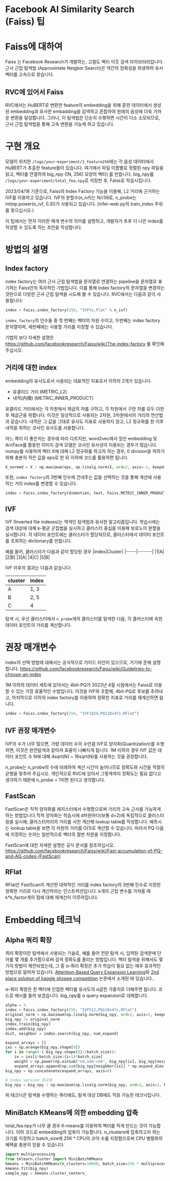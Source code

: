 Facebook AI Similarity Search (Faiss) 팁
==================
# Faiss에 대하여
Faiss 는 Facebook Research가 개발하는, 고밀도 벡터 이웃 검색 라이브러리입니다. 근사 근접 탐색법 (Approximate Neigbor Search)은 약간의 정확성을 희생하여 유사 벡터를 고속으로 찾습니다.

## RVC에 있어서 Faiss
RVC에서는 HuBERT로 변환한 feature의 embedding을 위해 훈련 데이터에서 생성된 embedding과 유사한 embadding을 검색하고 혼합하여 원래의 음성에 더욱 가까운 변환을 달성합니다. 그러나, 이 탐색법은 단순히 수행하면 시간이 다소 소모되므로, 근사 근접 탐색법을 통해 고속 변환을 가능케 하고 있습니다.

# 구현 개요
모델이 위치한 `/logs/your-experiment/3_feature256`에는 각 음성 데이터에서 HuBERT가 추출한 feature들이 있습니다. 여기에서 파일 이름별로 정렬된 npy 파일을 읽고, 벡터를 연결하여 big_npy ([N, 256] 모양의 벡터) 를 만듭니다. big_npy를 `/logs/your-experiment/total_fea.npy`로 저장한 후, Faiss로 학습시킵니다.

2023/04/18 기준으로, Faiss의 Index Factory 기능을 이용해, L2 거리에 근거하는 IVF를 이용하고 있습니다. IVF의 분할수(n_ivf)는 N//39로, n_probe는 int(np.power(n_ivf, 0.3))가 사용되고 있습니다. (infer-web.py의 train_index 주위를 찾으십시오.)

이 팁에서는 먼저 이러한 매개 변수의 의미를 설명하고, 개발자가 추후 더 나은 index를 작성할 수 있도록 하는 조언을 작성합니다.

# 방법의 설명
## Index factory
index factory는 여러 근사 근접 탐색법을 문자열로 연결하는 pipeline을 문자열로 표기하는 Faiss만의 독자적인 기법입니다. 이를 통해 index factory의 문자열을 변경하는 것만으로 다양한 근사 근접 탐색을 시도해 볼 수 있습니다. RVC에서는 다음과 같이 사용됩니다:

```python
index = Faiss.index_factory(256, "IVF%s,Flat" % n_ivf)
```
`index_factory`의 인수들 중 첫 번째는 벡터의 차원 수이고, 두번째는 index factory 문자열이며, 세번째에는 사용할 거리를 지정할 수 있습니다.

기법의 보다 자세한 설명은 https://github.com/facebookresearch/Faiss/wiki/The-index-factory 를 확인해 주십시오.

## 거리에 대한 index
embedding의 유사도로서 사용되는 대표적인 지표로서 이하의 2개가 있습니다.

- 유클리드 거리 (METRIC_L2)
- 내적(内積) (METRIC_INNER_PRODUCT)

유클리드 거리에서는 각 차원에서 제곱의 차를 구하고, 각 차원에서 구한 차를 모두 더한 후 제곱근을 취합니다. 이것은 일상적으로 사용되는 2차원, 3차원에서의 거리의 연산법과 같습니다. 내적은 그 값을 그대로 유사도 지표로 사용하지 않고, L2 정규화를 한 이후 내적을 취하는 코사인 유사도를 사용합니다.

어느 쪽이 더 좋은지는 경우에 따라 다르지만, word2vec에서 얻은 embedding 및 ArcFace를 활용한 이미지 검색 모델은 코사인 유사성이 이용되는 경우가 많습니다. numpy를 사용하여 벡터 X에 대해 L2 정규화를 하고자 하는 경우, 0 division을 피하기 위해 충분히 작은 값을 eps로 한 뒤 이하에 코드를 활용하면 됩니다.

```python
X_normed = X / np.maximum(eps, np.linalg.norm(X, ord=2, axis=-1, keepdims=True))
```

또한, `index factory`의 3번째 인수에 건네주는 값을 선택하는 것을 통해 계산에 사용하는 거리 index를 변경할 수 있습니다.

```python
index = Faiss.index_factory(dimention, text, Faiss.METRIC_INNER_PRODUCT)
```

## IVF
IVF (Inverted file indexes)는 역색인 탐색법과 유사한 알고리즘입니다. 학습시에는 검색 대상에 대해 k-평균 군집법을 실시하고 클러스터 중심을 이용해 보로노이 분할을 실시합니다. 각 데이터 포인트에는 클러스터가 할당되므로, 클러스터에서 데이터 포인트를 조회하는 dictionary를 만듭니다.

예를 들어, 클러스터가 다음과 같이 할당된 경우
|index|Cluster|
|-----|-------|
|1|A|
|2|B|
|3|A|
|4|C|
|5|B|

IVF 이후의 결과는 다음과 같습니다:

|cluster|index|
|-------|-----|
|A|1, 3|
|B|2, 5|
|C|4|

탐색 시, 우선 클러스터에서 `n_probe`개의 클러스터를 탐색한 다음, 각 클러스터에 속한 데이터 포인트의 거리를 계산합니다.

# 권장 매개변수
index의 선택 방법에 대해서는 공식적으로 가이드 라인이 있으므로, 거기에 준해 설명합니다.
https://github.com/facebookresearch/Faiss/wiki/Guidelines-to-choose-an-index

1M 이하의 데이터 세트에 있어서는 4bit-PQ가 2023년 4월 시점에서는 Faiss로 이용할 수 있는 가장 효율적인 수법입니다. 이것을 IVF와 조합해, 4bit-PQ로 후보를 추려내고, 마지막으로 이하의 index factory를 이용하여 정확한 지표로 거리를 재계산하면 됩니다.

```python
index = Faiss.index_factory(256, "IVF1024,PQ128x4fs,RFlat")
```

## IVF 권장 매개변수
IVF의 수가 너무 많으면, 가령 데이터 수의 수만큼 IVF로 양자화(Quantization)를 수행하면, 이것은 완전탐색과 같아져 효율이 나빠지게 됩니다. 1M 이하의 경우 IVF 값은 데이터 포인트 수 N에 대해 4sqrt(N) ~ 16sqrt(N)를 사용하는 것을 권장합니다.

n_probe는 n_probe의 수에 비례하여 계산 시간이 늘어나므로 정확도와 시간을 적절히 균형을 맞추어 주십시오. 개인적으로 RVC에 있어서 그렇게까지 정확도는 필요 없다고 생각하기 때문에 n_probe = 1이면 된다고 생각합니다.

## FastScan
FastScan은 직적 양자화를 레지스터에서 수행함으로써 거리의 고속 근사를 가능하게 하는 방법입니다.직적 양자화는 학습시에 d차원마다(보통 d=2)에 독립적으로 클러스터링을 실시해, 클러스터끼리의 거리를 사전 계산해 lookup table를 작성합니다. 예측시는 lookup table을 보면 각 차원의 거리를 O(1)로 계산할 수 있습니다. 따라서 PQ 다음에 지정하는 숫자는 일반적으로 벡터의 절반 차원을 지정합니다.

FastScan에 대한 자세한 설명은 공식 문서를 참조하십시오.
https://github.com/facebookresearch/Faiss/wiki/Fast-accumulation-of-PQ-and-AQ-codes-(FastScan)

## RFlat
RFlat은 FastScan이 계산한 대략적인 거리를 index factory의 3번째 인수로 지정한 정확한 거리로 다시 계산하라는 인스트럭션입니다. k개의 근접 변수를 가져올 때 k*k_factor개의 점에 대해 재계산이 이루어집니다.

# Embedding 테크닉
## Alpha 쿼리 확장
퀴리 확장이란 탐색에서 사용되는 기술로, 예를 들어 전문 탐색 시, 입력된 검색문에 단어를 몇 개를 추가함으로써 검색 정확도를 올리는 방법입니다. 백터 탐색을 위해서도 몇가지 방법이 제안되었는데, 그 중 α-쿼리 확장은 추가 학습이 필요 없는 매우 효과적인 방법으로 알려져 있습니다. [Attention-Based Query Expansion Learning](https://arxiv.org/abs/2007.08019)와 [2nd place solution of kaggle shopee competition](https://www.kaggle.com/code/lyakaap/2nd-place-solution/notebook) 논문에서 소개된 바 있습니다..

α-쿼리 확장은 한 벡터에 인접한 벡터를 유사도의 α곱한 가중치로 더해주면 됩니다. 코드로 예시를 들어 보겠습니다. big_npy를 α query expansion로 대체합니다.

```python
alpha = 3.
index = Faiss.index_factory(256, "IVF512,PQ128x4fs,RFlat")
original_norm = np.maximum(np.linalg.norm(big_npy, ord=2, axis=1, keepdims=True), 1e-9)
big_npy /= original_norm
index.train(big_npy)
index.add(big_npy)
dist, neighbor = index.search(big_npy, num_expand)

expand_arrays = []
ixs = np.arange(big_npy.shape[0])
for i in range(-(-big_npy.shape[0]//batch_size)):
    ix = ixs[i*batch_size:(i+1)*batch_size]
    weight = np.power(np.einsum("nd,nmd->nm", big_npy[ix], big_npy[neighbor[ix]]), alpha)
    expand_arrays.append(np.sum(big_npy[neighbor[ix]] * np.expand_dims(weight, axis=2),axis=1))
big_npy = np.concatenate(expand_arrays, axis=0)

# index version 정규화
big_npy = big_npy / np.maximum(np.linalg.norm(big_npy, ord=2, axis=1, keepdims=True), 1e-9)
```

위 테크닉은 탐색을 수행하는 쿼리에도, 탐색 대상 DB에도 적응 가능한 테크닉입니다.

## MiniBatch KMeans에 의한 embedding 압축

total_fea.npy가 너무 클 경우 K-means를 이용하여 벡터를 작게 만드는 것이 가능합니다. 이하 코드로 embedding의 압축이 가능합니다. n_clusters에 압축하고자 하는 크기를 지정하고 batch_size에 256 * CPU의 코어 수를 지정함으로써 CPU 병렬화의 혜택을 충분히 얻을 수 있습니다.

```python
import multiprocessing
from sklearn.cluster import MiniBatchKMeans
kmeans = MiniBatchKMeans(n_clusters=10000, batch_size=256 * multiprocessing.cpu_count(), init="random")
kmeans.fit(big_npy)
sample_npy = kmeans.cluster_centers_
```